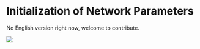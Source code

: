 ﻿# Initialization of Network Parameters

No English version right now, welcome to contribute.

<a href="https://gitee.com/mindspore/docs/blob/r1.2/docs/programming_guide/source_en/initializer.md" target="_blank"><img src="https://gitee.com/mindspore/docs/raw/r1.2/resource/_static/logo_source.png"></a>